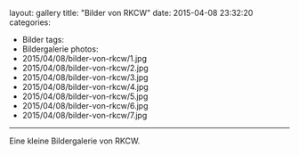 layout: gallery
title: "Bilder von RKCW"
date: 2015-04-08 23:32:20
categories:
- Bilder
tags:
- Bildergalerie
photos:
- 2015/04/08/bilder-von-rkcw/1.jpg
- 2015/04/08/bilder-von-rkcw/2.jpg
- 2015/04/08/bilder-von-rkcw/3.jpg
- 2015/04/08/bilder-von-rkcw/4.jpg
- 2015/04/08/bilder-von-rkcw/5.jpg
- 2015/04/08/bilder-von-rkcw/6.jpg
- 2015/04/08/bilder-von-rkcw/7.jpg
---

Eine kleine Bildergalerie von RKCW.

